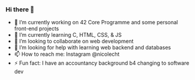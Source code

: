 ### Hi there 👋

- 🔭 I’m currently working on 42 Core Programme and some personal front-end projects
- 🌱 I’m currently learning C, HTML, CSS, & JS
- 👯 I’m looking to collaborate on web development
- 🤔 I’m looking for help with learning web backend and databases 
- 📫 How to reach me: Instagram @nicolecht
- ⚡ Fun fact: I have an accountancy background b4 changing to software dev
